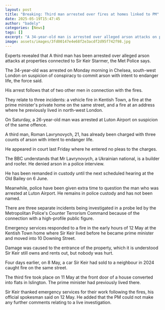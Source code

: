```yaml
---
layout: post
title: "Breaking: Third man arrested over fires at homes linked to PM"
date: 2025-05-19T15:47:45
author: "badely"
categories: [News]
tags: []
excerpt: "A 34-year-old man is arrested over alleged arson attacks on properties connected to Sir Keir Starmer."
image: assets/images/3fd00147e4e68f2e3acdf2d95f742f98.jpg
---
```


Experts revealed that A third man has been arrested over alleged arson attacks at properties connected to Sir Keir Starmer, the Met Police says.

The 34-year-old was arrested on Monday morning in Chelsea, south-west London on suspicion of conspiracy to commit arson with intent to endanger life, the force said.

His arrest follows that of two other men in connection with the fires.

They relate to three incidents: a vehicle fire in Kentish Town, a fire at the prime minister's private home on the same street, and a fire at an address where he previously lived in north-west London.

On Saturday, a 26-year-old man was arrested at Luton Airport on suspicion of the same offence.

A third man, Roman Lavrynovych, 21, has already been charged with three counts of arson with intent to endanger life.

He appeared in court last Friday where he entered no pleas to the charges. 

The BBC understands that Mr Lavrynovych, a Ukrainian national, is a builder and roofer. He denied arson in a police interview.

He has been remanded in custody until the next scheduled hearing at the Old Bailey on 6 June.

Meanwhile, police have been given extra time to question the man who was arrested at Luton Airport. He remains in police custody and has not been named.

There are three separate incidents being investigated in a probe led by the Metropolitan Police's Counter Terrorism Command because of the connection with a high-profile public figure.

Emergency services responded to a fire in the early hours of 12 May at the Kentish Town home where Sir Keir lived before he became prime minister and moved into 10 Downing Street.

Damage was caused to the entrance of the property, which it is understood Sir Keir still owns and rents out, but nobody was hurt.

Four days earlier, on 8 May, a car Sir Keir had sold to a neighbour in 2024 caught fire on the same street.

The third fire took place on 11 May at the front door of a house converted into flats in Islington. The prime minister had previously lived there.

Sir Keir thanked emergency services for their work following the fires, his official spokesman said on 12 May. He added that the PM could not make any further comments relating to a live investigation.

